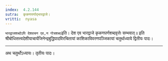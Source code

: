 ```yaml
---
index:  4.2.144
sutra:  कृकणपर्णाद्भारद्वाजे।
vritti:  nyasa
---
```


`भारद्वाजशब्दोऽपि देशवचन एव,न गोत्रशब्दः`इति। देश एव भारद्वाजे कृकणपर्णशब्दवृत्तेः सम्भवात्॥
इति श्रीबोधिसत्त्वदेशीयाचार्यजिनेन्द्रबुद्धिपादविरचितायां
काशिकाविवरणपञ्जिकायां
चतुर्थाध्याये द्वितीयः पादः।
*********************************	



अथ चतुर्थोऽध्यायः।
तृतीयः पादः।
